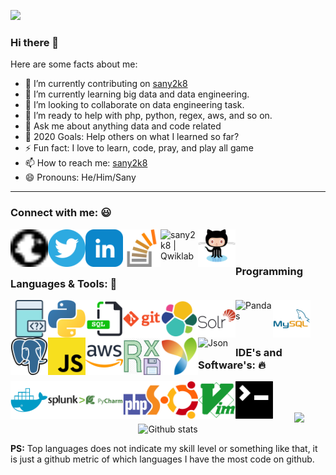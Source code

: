 
[![](https://i.pinimg.com/originals/54/00/af/5400af2f3c9c08f5c2ddc97e14937a02.gif)](https://stackoverflow.com/users/story/1138192)

### Hi there 👋

Here are some facts about me:

- 🔭 I’m currently contributing on [sany2k8][profile]
- 🌱 I’m currently learning big data and data engineering.
- 👯 I’m looking to collaborate on data engineering task.
- 🤔 I’m ready to help with php, python, regex, aws, and so on.
- 💬 Ask me about anything data and code related
- 🥅 2020 Goals: Help others on what I learned so far?
- ⚡ Fun fact: I love to learn, code, pray, and play all game
- 📫 How to reach me: [sany2k8][profile]
- 😄 Pronouns: He/Him/Sany

---


### Connect with me: :smiley:

[<img align="left" alt="sany2k8.com" width="60px" src="https://raw.githubusercontent.com/iconic/open-iconic/master/svg/globe.svg" />][website]
[<img align="left" alt="sany2k8 | Twitter" width="60px" src="https://raw.githubusercontent.com/sany2k8/sany2k8/master/images/twitter.png" />][twitter]
[<img align="left" alt="sany2k8 | LinkedIn" width="60px" src="https://raw.githubusercontent.com/sany2k8/sany2k8/master/images/linkedin.png" />][linkedin]
[<img align="left" alt="sany2k8 | Stackoverflow" width="60px" src="https://raw.githubusercontent.com/sany2k8/sany2k8/master/images/stackoverflow.png" />][activity]
[<img align="left" alt="sany2k8 | Qwiklab" width="60px" src="https://cdn.jsdelivr.net/npm/simple-icons@3.4.0/icons/google.svg" />][quicklab]
[<img align="left" alt="sany2k8 | Github" width="60px" src="https://raw.githubusercontent.com/sany2k8/sany2k8/master/images/github.png" />][github]

<br/>




<br/>



### Programming Languages & Tools: :rocket:

[<img align="left" alt="PHP" width="60px" src="https://raw.githubusercontent.com/sany2k8/sany2k8/master/images/php.png" />][phptag]
[<img align="left" alt="Python" width="60px" src="https://raw.githubusercontent.com/sany2k8/sany2k8/master/images/python.png" />][pythontag]
[<img align="left" alt="SQL" width="60px" src="https://raw.githubusercontent.com/sany2k8/sany2k8/master/images/sql.png" />][sqltag]
[<img align="left" alt="Git" width="60px" src="https://raw.githubusercontent.com/sany2k8/sany2k8/master/images/git.png" />][gittag]
[<img align="left" alt="Elasticsearch" width="60px" src="https://raw.githubusercontent.com/sany2k8/sany2k8/master/images/elasticsearch.png" />][elasticsearch]
[<img align="left" alt="Solr" width="60px" src="https://raw.githubusercontent.com/sany2k8/sany2k8/master/images/solr.png" />][solr]
[<img align="left" alt="Pandas" width="60px" src="https://upload.wikimedia.org/wikipedia/commons/thumb/e/ed/Pandas_logo.svg/1200px-Pandas_logo.svg.png"/>][pandas]
[<img align="left" alt="MySQL" width="60px" src="https://raw.githubusercontent.com/sany2k8/sany2k8/master/images/mysql.png" />][mysqltag]
[<img align="left" alt="PostGreSql" width="60px" src="https://raw.githubusercontent.com/sany2k8/sany2k8/master/images/postgresql.png" />][postgrestag]
[<img align="left" alt="JavaScript" width="60px" src="https://raw.githubusercontent.com/sany2k8/sany2k8/master/images/javascript.png" />][jstag]
[<img align="left" alt="PostGreSql" width="60px" src="https://raw.githubusercontent.com/sany2k8/sany2k8/master/images/aws.png" />][awstag]
[<img align="left" alt="Regex" width="60px" src="https://raw.githubusercontent.com/sany2k8/sany2k8/master/images/regex.jpeg"/>][regex]
[<img align="left" alt="Yii" width="60px" src="https://raw.githubusercontent.com/sany2k8/sany2k8/master/images/yii.png"/>][yii] 
[<img align="left" alt="Json" width="60px" src="https://img.icons8.com/nolan/64/json.png"/>][json]




<br/>





<br/>



<br/>


### IDE's and Software's: :fire:

[<img align="left" alt="Docker" width="60px" src="https://raw.githubusercontent.com/sany2k8/sany2k8/master/images/docker.png"/>][docker]
[<img align="left" alt="Splunk" width="60px" src="https://raw.githubusercontent.com/sany2k8/sany2k8/master/images/splunk.png"/>][splunk]
[<img align="left" alt="PyCharm" width="60px" src="https://raw.githubusercontent.com/sany2k8/sany2k8/master/images/pycharm.png"/>][pycharm]
[<img align="left" alt="PhpStorm" width="60px" src="https://raw.githubusercontent.com/sany2k8/sany2k8/master/images/phpstorm.png"/>][phpstorm]
[<img align="left" alt="Ubuntu" width="60px" src="https://raw.githubusercontent.com/sany2k8/sany2k8/master/images/ubuntu.png"/>][ubuntu]
[<img align="left" alt="Vim" width="60px" src="https://raw.githubusercontent.com/sany2k8/sany2k8/master/images/vim.png"/>][vim]
[<img align="left" alt="Terminal" width="60px" src="https://raw.githubusercontent.com/sany2k8/sany2k8/master/images/terminal.png"/>][terminal]




<br/>




<br/>



<p align="center">
  <img align="center" src="https://github-readme-stats.vercel.app/api/top-langs/?username=sany2k8&theme=radical&hide_langs_below=1&layout=compact" />
  <img align="center" src="https://github-readme-stats.vercel.app/api?username=sany2k8&show_icons=true&theme=radical&line_height=21" alt="Github stats"/>
</p>

**PS:** Top languages does not indicate my skill level or something like that, it is just a github metric of which languages I have the most code on github.

<br/>


[profile]: https://stackoverflow.com/users/1138192/always-sunny?tab=profile
[website]: https://stackoverflow.com/users/story/1138192
[activity]: https://stackoverflow.com/users/1138192/always-sunny?tab=topactivity
[quicklab]: https://www.qwiklabs.com/public_profiles/df9e282a-1e18-4aca-b807-68a66d150f41
[twitter]: https://twitter.com/MdSany2k8
[youtube]: https://youtube.com/sany2k8
[instagram]: https://instagram.com/sany2k8
[linkedin]: https://www.linkedin.com/in/md-sany-ahmed-9ab00745
[github]: https://github.com/sany2k8
[phptag]: https://stackoverflow.com/search?q=user:1138192+[php]
[sqltag]: https://stackoverflow.com/search?q=user:1138192+[sql]
[gittag]: https://stackoverflow.com/search?q=user:1138192+[git]
[mysqltag]: https://stackoverflow.com/search?q=user:1138192+[mysql]
[postgrestag]: https://stackoverflow.com/search?q=user:1138192+[postgres]
[jstag]: https://stackoverflow.com/search?q=user:1138192+[js]
[pythontag]: https://stackoverflow.com/search?q=user:1138192+[python]
[awstag]: https://stackoverflow.com/search?q=user:1138192+[aws]
[regex]: https://stackoverflow.com/search?q=user:1138192+[regex]
[splunk]: https://stackoverflow.com/search?q=user:1138192+[splunk]
[elasticsearch]: https://stackoverflow.com/search?q=user:1138192+[elasticsearch]
[solr]: https://stackoverflow.com/search?q=user:1138192+[solr]
[json]: https://stackoverflow.com/search?q=user:1138192+[json]
[pandas]: https://stackoverflow.com/search?q=user:1138192+[pandas]
[pycharm]: https://stackoverflow.com/search?q=user:1138192+[github]
[docker]: https://stackoverflow.com/search?q=user:1138192+[docker]
[ubuntu]: https://stackoverflow.com/search?q=user:1138192+[ubuntu]
[phpstorm]: https://stackoverflow.com/search?q=user:1138192+[phpstorm]
[yii]: https://stackoverflow.com/search?q=user:1138192+[yii]
[vim]: https://stackoverflow.com/search?q=user:1138192+[vim]
[terminal]: https://stackoverflow.com/search?q=user:1138192+[bash]
